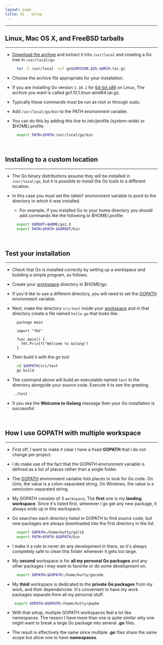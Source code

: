 ```yaml
---
layout: page
title: 01 - Setup
---
```

***

## Linux, Mac OS X, and FreeBSD tarballs
***

- [Download the archive](https://golang.org/dl/) and extract it into `/usr/local` and creating a Go tree in `/usr/local/go`.

  ```sh
    tar -C /usr/local -xzf go$VERSION.$OS-$ARCH.tar.gz
  ```

- Choose the archive file appropriate for your installation.

- If you are installing Go version `1.10.1` for [64-bit x86](https://golang.org/dl) on Linux, The archive you want is called   go1.10.1.linux-amd64.tar.gz.

- Typically these commands must be run as root or through sudo.

- Add `/usr/local/go/bin` to the PATH environment variable.

- You can do this by adding this line to /etc/profile (system-wide) or $HOME/.profile.

  ```sh
    export PATH=$PATH:/usr/local/go/bin
  ```

&nbsp;

## Installing to a custom location
***

- The Go binary distributions assume they will be installed in `/usr/local/go`, but it is possible to install the Go tools to a different location.

- In this case you must set the `GOROOT` environment variable to point to the directory in which it was installed.

  - For example, if you installed Go to your home directory you should add commands like the following to $HOME/.profile:

  ```sh
    export GOROOT=$HOME/go1.X
    export PATH=$PATH:$GOROOT/bin
  ```

&nbsp;

## Test your installation
***

- Check that Go is installed correctly by setting up a workspace and building a simple program, as follows.

- Create your [workspace](https://golang.org/doc/code.html#Workspaces) directory in $HOME/go.

- If you'd like to use a different directory, you will need to set the [GOPATH](https://golang.org/doc/code.html#GOPATH)    environment variable.

- Next, make the directory `src/test` inside your [workspace](https://golang.org/doc/code.html#Workspaces) and in that directory create a file named `hello.go` that looks like:

  ```golang
    package main

    import "fmt"

    func main() {
      fmt.Printf("Welcome to Golang")
    }
  ```

- Then build it with the go tool

  ```sh
    cd $GOPATH/src/test
    go build
  ```

- The command above will build an executable named `test` in the directory alongside your source code. Execute it to see the greeting.

  ```sh
   ./test
  ```

- If you see the __Welcome to Golang__ message then your Go installation is successful.

&nbsp;

## How I use GOPATH with multiple workspace
***

- First off, I want to make it clear I have a fixed **GOPATH** that I do not change per project.

- I do make use of the fact that the GOPATH environment variable is defined as a list of places rather than a single folder.

- The [GOPATH](https://golang.org/cmd/go/#hdr-GOPATH_environment_variable) environment variable lists places to look for Go code. On Unix, the value is a colon-separated string. On Windows, the value is a semicolon-separated string.

- My GOPATH consists of 3 `workspace`, The **first** one is my **landing workspace**. Since it's listed first, whenever I go get any new package, it always ends up in this workspace.

- Go searches each directory listed in GOPATH to find source code, but new packages are always downloaded into the first directory in the list.

  ```sh
    export GOPATH=/home/kutty/golib
    export PATH=$PATH:$GOPATH/bin
  ```

- I make it a rule to never do any development in there, so it's always completely safe to clean this folder whenever it gets too large.

- My **second** workspace is for **all my personal Go packages** and any other packages I may want to favorite or do some development on.

  ```sh
    export GOPATH=$GOPATH:/home/kutty/gocode
  ```

- My **third** workspace is dedicated to the **private Go packages** from my work, and their dependencies. It's convenient to have my work packages separate from all my personal stuff.

  ```sh
   export GOPATH=$GOPATH:/home/kutty/gopbm
  ```

- With that setup, multiple GOPATH workspaces feel a lot like namespaces. The reason I have more than one is quite similar why one might want to break a large Go package into several __.go__ files.

- The result is effectively the same since multiple __.go__ files share the same scope but allow one to have __namespaces__.
